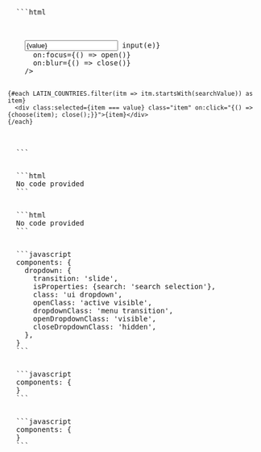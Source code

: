 <script>
import ShowBlock from '../../../_components/show-block.svelte';
import Semantic from './semantic.svelte';
import Spectre from './spectre.svelte';
</script>

<ShowBlock>
  <div slot="semantic">
    <Semantic />
  </div>
  <div slot="spectre">
    <Spectre />
  </div>
  
  <pre class="code" slot="code-semantic">
  ```html
  <script>
    import {Dropdown} from 'industrial-ui';
    const LATIN_COUNTRIES = ['Argentina', 'Bolivia', 'Brazil', 'Chile', 'Colombia', 'Costa Rica', 'Cuba', 'Dominican Republic', 'Ecuador', 'El Salvador', 'French Guiana', 'Guadeloupe', 'Guatemala', 'Haiti', 'Honduras', 'Martinique', 'Mexico', 'Nicaragua', 'Panama', 'Paraguay', 'Peru', 'Puerto Rico', 'Saint Barthelemy', 'Saint Martin', 'Uruguay', 'Venezuela'];
    let value = null;
    let searchValue = '';
  
    const choose = item => {
      value = item;
      searchValue = '';
    };
    const input = e => searchValue = e.target.value;
  </script>
  
  <Dropdown is:search let:close={close} let:open={open} id="dd-6">
    <input
      slot="nowrap-trigger"
      class="search"
      placeholder="Choose latin country"
      value={value}
      on:input={(e) => input(e)}
      on:focus={() => open()}
      on:blur={() => close()}
    />
  
    {#each LATIN_COUNTRIES.filter(itm => itm.startsWith(searchValue)) as item}
      <div class:selected={item === value} class="item" on:click="{() => {choose(item); close();}}">{item}</div>
    {/each}
  </Dropdown>
  ```
  </pre>
  
  <pre class="code" slot="code-spectre">
  ```html
  No code provided
  ```
  </pre>
  
  <pre class="code" slot="code-tailwind">
  ```html
  No code provided
  ```
  </pre>

  <pre class="code" slot="config-semantic">
  ```javascript
  components: {
    dropdown: {
      transition: 'slide',
      isProperties: {search: 'search selection'},
      class: 'ui dropdown',
      openClass: 'active visible',
      dropdownClass: 'menu transition',
      openDropdownClass: 'visible',
      closeDropdownClass: 'hidden',
    },
  }
  ```
  </pre>

  <pre class="code" slot="config-spectre">
  ```javascript
  components: {
  }
  ```
  </pre>

  <pre class="code" slot="config-tailwind">
  ```javascript
  components: {
  }
  ```
  </pre>
</ShowBlock>
